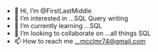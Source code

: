 - 👋 Hi, I’m @FirstLastMiddle
- 👀 I’m interested in ...SQL Query writing
- 🌱 I’m currently learning ...SQL
- 💞️ I’m looking to collaborate on ...all things SQL
- 📫 How to reach me ...mcclmr74@gmail.com

<!---
FirstLastMiddle/FirstLastMiddle is a ✨ special ✨ repository because its `README.md` (this file) appears on your GitHub profile.
You can click the Preview link to take a look at your changes.
--->
